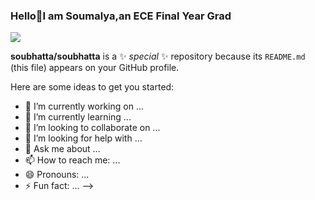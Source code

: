 ### Hello👋I am Soumalya,an ECE Final Year Grad


![](https://raw.githubusercontent.com/soubhatta/github-stats/master/generated/overview.svg#gh-light-mode-only)

**soubhatta/soubhatta** is a ✨ _special_ ✨ repository because its `README.md` (this file) appears on your GitHub profile.

Here are some ideas to get you started:

- 🔭 I’m currently working on ...
- 🌱 I’m currently learning ...
- 👯 I’m looking to collaborate on ...
- 🤔 I’m looking for help with ...
- 💬 Ask me about ...
- 📫 How to reach me: ...
- 😄 Pronouns: ...
- ⚡ Fun fact: ...
-->
